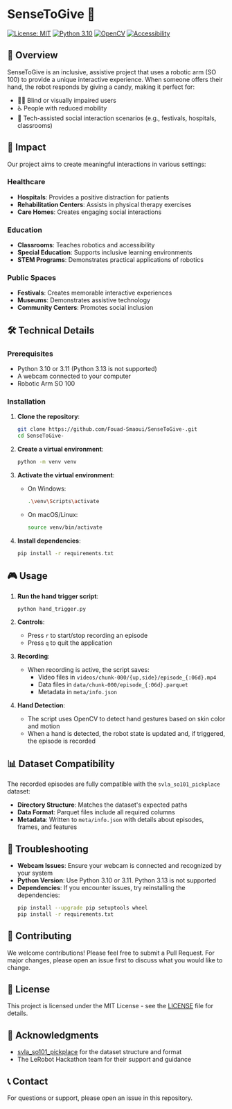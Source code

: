 # SenseToGive 🤖

[![License: MIT](https://img.shields.io/badge/License-MIT-yellow.svg)](https://opensource.org/licenses/MIT)
[![Python 3.10](https://img.shields.io/badge/python-3.10-blue.svg)](https://www.python.org/downloads/)
[![OpenCV](https://img.shields.io/badge/OpenCV-4.7.0.72-green.svg)](https://opencv.org/)
[![Accessibility](https://img.shields.io/badge/Accessibility-Friendly-blueviolet.svg)](https://github.com/Fouad-Smaoui/SenseToGive-)

## 🌟 Overview

SenseToGive is an inclusive, assistive project that uses a robotic arm (SO 100) to provide a unique interactive experience. When someone offers their hand, the robot responds by giving a candy, making it perfect for:

- 👩‍🦯 Blind or visually impaired users
- ♿ People with reduced mobility
- 🧠 Tech-assisted social interaction scenarios (e.g., festivals, hospitals, classrooms)

## 🎯 Impact

Our project aims to create meaningful interactions in various settings:

### Healthcare
- **Hospitals**: Provides a positive distraction for patients
- **Rehabilitation Centers**: Assists in physical therapy exercises
- **Care Homes**: Creates engaging social interactions

### Education
- **Classrooms**: Teaches robotics and accessibility
- **Special Education**: Supports inclusive learning environments
- **STEM Programs**: Demonstrates practical applications of robotics

### Public Spaces
- **Festivals**: Creates memorable interactive experiences
- **Museums**: Demonstrates assistive technology
- **Community Centers**: Promotes social inclusion

## 🛠️ Technical Details

### Prerequisites

- Python 3.10 or 3.11 (Python 3.13 is not supported)
- A webcam connected to your computer
- Robotic Arm SO 100

### Installation

1. **Clone the repository**:
   ```sh
   git clone https://github.com/Fouad-Smaoui/SenseToGive-.git
   cd SenseToGive-
   ```

2. **Create a virtual environment**:
   ```sh
   python -m venv venv
   ```

3. **Activate the virtual environment**:
   - On Windows:
     ```sh
     .\venv\Scripts\activate
     ```
   - On macOS/Linux:
     ```sh
     source venv/bin/activate
     ```

4. **Install dependencies**:
   ```sh
   pip install -r requirements.txt
   ```

## 🎮 Usage

1. **Run the hand trigger script**:
   ```sh
   python hand_trigger.py
   ```

2. **Controls**:
   - Press `r` to start/stop recording an episode
   - Press `q` to quit the application

3. **Recording**:
   - When recording is active, the script saves:
     - Video files in `videos/chunk-000/{up,side}/episode_{:06d}.mp4`
     - Data files in `data/chunk-000/episode_{:06d}.parquet`
     - Metadata in `meta/info.json`

4. **Hand Detection**:
   - The script uses OpenCV to detect hand gestures based on skin color and motion
   - When a hand is detected, the robot state is updated and, if triggered, the episode is recorded

## 📊 Dataset Compatibility

The recorded episodes are fully compatible with the `svla_so101_pickplace` dataset:
- **Directory Structure**: Matches the dataset's expected paths
- **Data Format**: Parquet files include all required columns
- **Metadata**: Written to `meta/info.json` with details about episodes, frames, and features

## 🔧 Troubleshooting

- **Webcam Issues**: Ensure your webcam is connected and recognized by your system
- **Python Version**: Use Python 3.10 or 3.11. Python 3.13 is not supported
- **Dependencies**: If you encounter issues, try reinstalling the dependencies:
  ```sh
  pip install --upgrade pip setuptools wheel
  pip install -r requirements.txt
  ```

## 🤝 Contributing

We welcome contributions! Please feel free to submit a Pull Request. For major changes, please open an issue first to discuss what you would like to change.

## 📝 License

This project is licensed under the MIT License - see the [LICENSE](LICENSE) file for details.

## 🙏 Acknowledgments

- [svla_so101_pickplace](https://github.com/lerobot/svla_so101_pickplace) for the dataset structure and format
- The LeRobot Hackathon team for their support and guidance

## 📞 Contact

For questions or support, please open an issue in this repository.

 